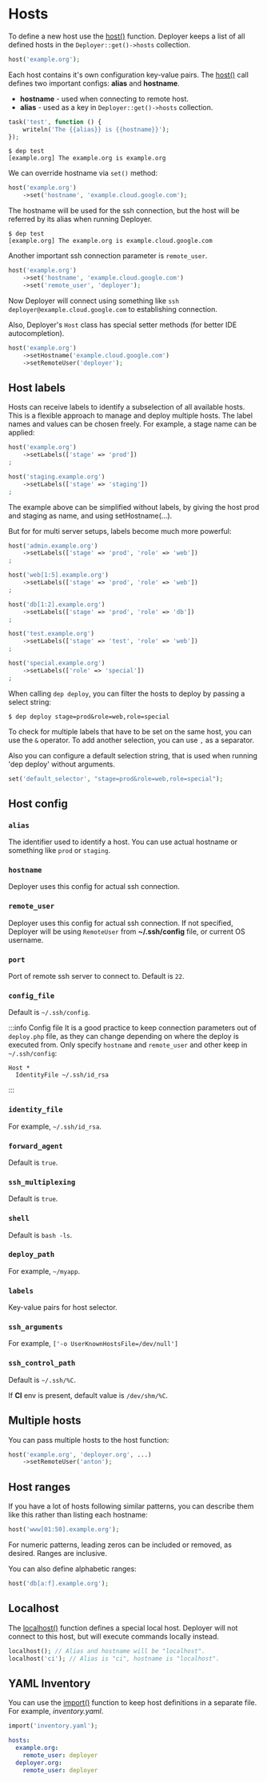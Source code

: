 # Hosts

To define a new host use the [host()](api.md#host) function. Deployer keeps a list of
all defined hosts in the `Deployer::get()->hosts` collection.

```php
host('example.org');
```

Each host contains it's own configuration key-value pairs. The [host()](api.md#host)
call defines two important configs: **alias** and **hostname**.

- **hostname** - used when connecting to remote host.
- **alias** - used as a key in `Deployer::get()->hosts` collection.

```php
task('test', function () {
    writeln('The {{alias}} is {{hostname}}');
});
```

```
$ dep test
[example.org] The example.org is example.org
```

We can override hostname via `set()` method:

```php
host('example.org')
    ->set('hostname', 'example.cloud.google.com');
```

The hostname will be used for the ssh connection, but the host will be referred
by its alias when running Deployer.

```
$ dep test
[example.org] The example.org is example.cloud.google.com
```

Another important ssh connection parameter is `remote_user`.

```php
host('example.org')
    ->set('hostname', 'example.cloud.google.com')
    ->set('remote_user', 'deployer');
```

Now Deployer will connect using something like
`ssh deployer@example.cloud.google.com` to establishing connection.

Also, Deployer's `Host` class has special setter methods (for better IDE
autocompletion).

```php
host('example.org')
    ->setHostname('example.cloud.google.com')
    ->setRemoteUser('deployer');
```

## Host labels

Hosts can receive labels to identify a subselection of all available hosts. This is a flexible approach to manage and deploy multiple hosts.
The label names and values can be chosen freely. For example, a stage name can be applied: 

```php
host('example.org')
    ->setLabels(['stage' => 'prod'])
;

host('staging.example.org')
    ->setLabels(['stage' => 'staging'])
;

```
The example above can be simplified without labels, by giving the host prod and staging as name, and using setHostname(...). 

But for for multi server setups, labels become much more powerful:

```php
host('admin.example.org')
    ->setLabels(['stage' => 'prod', 'role' => 'web'])
;

host('web[1:5].example.org')
    ->setLabels(['stage' => 'prod', 'role' => 'web'])
;

host('db[1:2].example.org')
    ->setLabels(['stage' => 'prod', 'role' => 'db'])
;

host('test.example.org')
    ->setLabels(['stage' => 'test', 'role' => 'web'])
;

host('special.example.org')
    ->setLabels(['role' => 'special'])
;
```

When calling `dep deploy`, you can filter the hosts to deploy by passing a select string:

```
$ dep deploy stage=prod&role=web,role=special
```

To check for multiple labels that have to be set on the same host, you can use the `&` operator.
To add another selection, you can use `,` as a separator.

Also you can configure a default selection string, that is used when running 'dep deploy' without arguments.

```php
set('default_selector', "stage=prod&role=web,role=special");
```


## Host config

### `alias`

The identifier used to identify a host. 
You can use actual hostname or something like `prod` or `staging`.

### `hostname` 

Deployer uses this config for actual ssh connection.

### `remote_user` 

Deployer uses this config for actual ssh connection. If not specified, 
Deployer will be using `RemoteUser` from **~/.ssh/config** file, or current
OS username.

### `port` 

Port of remote ssh server to connect to. Default is `22`.

### `config_file` 

Default is `~/.ssh/config`.

:::info Config file
It is a good practice to keep connection parameters out of `deploy.php` file, as
they can change depending on where the deploy is executed from. Only specify
`hostname` and `remote_user` and other keep in `~/.ssh/config`:

```
Host *
  IdentityFile ~/.ssh/id_rsa
```
:::

### `identity_file` 

For example, `~/.ssh/id_rsa`.

### `forward_agent` 

Default is `true`.

### `ssh_multiplexing` 

Default is `true`.

### `shell` 

Default is `bash -ls`.

### `deploy_path` 

For example, `~/myapp`.

### `labels` 

Key-value pairs for host selector.

### `ssh_arguments` 

For example, `['-o UserKnownHostsFile=/dev/null']`

### `ssh_control_path`

Default is `~/.ssh/%C`.

If **CI** env is present, default value is `/dev/shm/%C`. 

## Multiple hosts

You can pass multiple hosts to the host function:

```php
host('example.org', 'deployer.org', ...)
    ->setRemoteUser('anton');
```

## Host ranges

If you have a lot of hosts following similar patterns, you can describe them
like this rather than listing each hostname:

```php
host('www[01:50].example.org');
```

For numeric patterns, leading zeros can be included or removed, as desired.
Ranges are inclusive.

You can also define alphabetic ranges:

```php
host('db[a:f].example.org');
```

## Localhost

The [localhost()](api.md#localhost) function defines a special local host.
Deployer will not connect to this host, but will execute commands locally instead.

```php
localhost(); // Alias and hostname will be "localhost".
localhost('ci'); // Alias is "ci", hostname is "localhost".
```

## YAML Inventory

You can use the [import()](api.md#import) function to keep host definitions in a
separate file. For example, *inventory.yaml*.

```php title="deploy.php"
import('inventory.yaml');
```

```yaml title="inventory.yaml"
hosts:
  example.org:
    remote_user: deployer
  deployer.org:
    remote_user: deployer
```
